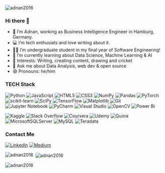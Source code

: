 

<p align="left"> <img src="https://komarev.com/ghpvc/?username=adnan2016&label=Profile%20views&color=0e75b6&style=flat" alt="adnan2016" /> </p>

### Hi there 👋


- 👀 I’m Adnan, working as Business Intelligence Engineer in Hamburg, Germany.
- 💻 I’m tech enthusiats and love writing about it.
- 👨‍🎓 I’m undergraduate student in my final year of Software Engineering!
- 🌱 I’m currently learning about Data Science, Machine Learning & AI
- 💞 Interests: Writing, creating content, drawing and cricket
- 💬 Ask me about Data Analysis, web dev & open source
- 😄 Pronouns: he/him


### TECH Stack
![Python](https://img.shields.io/badge/python-3670A0?style=for-the-badge&logo=python&logoColor=ffdd54)
![JavaScript](https://img.shields.io/badge/javascript-%23323330.svg?style=for-the-badge&logo=javascript&logoColor=%23F7DF1E)
![HTML5](https://img.shields.io/badge/html5-%23E34F26.svg?style=for-the-badge&logo=html5&logoColor=white)
![CSS3](https://img.shields.io/badge/css3-%231572B6.svg?style=for-the-badge&logo=css3&logoColor=white)
![NumPy](https://img.shields.io/badge/numpy-%23013243.svg?style=for-the-badge&logo=numpy&logoColor=white)
![Pandas](https://img.shields.io/badge/pandas-%23150458.svg?style=for-the-badge&logo=pandas&logoColor=white)
![PyTorch](https://img.shields.io/badge/PyTorch-%23EE4C2C.svg?style=for-the-badge&logo=PyTorch&logoColor=white)
![scikit-learn](https://img.shields.io/badge/scikit--learn-%23F7931E.svg?style=for-the-badge&logo=scikit-learn&logoColor=white)
![SciPy](https://img.shields.io/badge/SciPy-%230C55A5.svg?style=for-the-badge&logo=scipy&logoColor=%white)
![TensorFlow](https://img.shields.io/badge/TensorFlow-%23FF6F00.svg?style=for-the-badge&logo=TensorFlow&logoColor=white)
![Matplotlib](https://img.shields.io/badge/Matplotlib-%23#ffffff.svg?style=for-the-badge&logo=Matplotlib&logoColor=white)
![Git](https://img.shields.io/badge/git-%23F05033.svg?style=for-the-badge&logo=git&logoColor=white)
![Jupyter Notebook](https://img.shields.io/badge/jupyter-%23FA0F00.svg?style=for-the-badge&logo=jupyter&logoColor=white)
![PyCharm](https://img.shields.io/badge/pycharm-143?style=for-the-badge&logo=pycharm&logoColor=black&color=black&labelColor=green)
![Visual Studio](https://img.shields.io/badge/Visual%20Studio-5C2D91.svg?style=for-the-badge&logo=visual-studio&logoColor=white)
![OpenCV](https://img.shields.io/badge/opencv-%23white.svg?style=for-the-badge&logo=opencv&logoColor=white)
![Power Bi](https://img.shields.io/badge/power_bi-F2C811?style=for-the-badge&logo=powerbi&logoColor=black)

![Kaggle](https://img.shields.io/badge/Kaggle-035a7d?style=for-the-badge&logo=kaggle&logoColor=white)
![Stack Overflow](https://img.shields.io/badge/-Stackoverflow-FE7A16?style=for-the-badge&logo=stack-overflow&logoColor=white)
![Coursera](https://img.shields.io/badge/Coursera-%230056D2.svg?style=for-the-badge&logo=Coursera&logoColor=white)
![Udemy](https://img.shields.io/badge/Udemy-A435F0?style=for-the-badge&logo=Udemy&logoColor=white)
![Quora](https://img.shields.io/badge/Quora-%23B92B27.svg?style=for-the-badge&logo=Quora&logoColor=white)
![MicrosoftSQLServer](https://img.shields.io/badge/Microsoft%20SQL%20Sever-CC2927?style=for-the-badge&logo=microsoft%20sql%20server&logoColor=white)
![MySQL](https://img.shields.io/badge/mysql-%2300f.svg?style=for-the-badge&logo=mysql&logoColor=white)
![Teradata](https://img.shields.io/badge/Teradata-F37440?style=for-the-badge&logo=teradata&logoColor=white)


### Contact Me
[![LinkedIn](https://img.shields.io/badge/linkedin-%230077B5.svg?style=for-the-badge&logo=linkedin&logoColor=white)](linkedin.com/in/adnankashem/)
[![Medium](https://img.shields.io/badge/Medium-12100E?style=for-the-badge&logo=medium&logoColor=white)](https://medium.com/@brac.adnan)

<p><img align="left" src="https://github-readme-stats.vercel.app/api/top-langs?username=adnan2016&show_icons=true&locale=en&layout=compact" alt="adnan2016" /></p>

<p>&nbsp;<img align="center" src="https://github-readme-stats.vercel.app/api?username=adnan2016&show_icons=true&locale=en" alt="adnan2016" /></p>

<p><img align="center" src="https://github-readme-streak-stats.herokuapp.com/?user=adnan2016&" alt="adnan2016" /></p>
